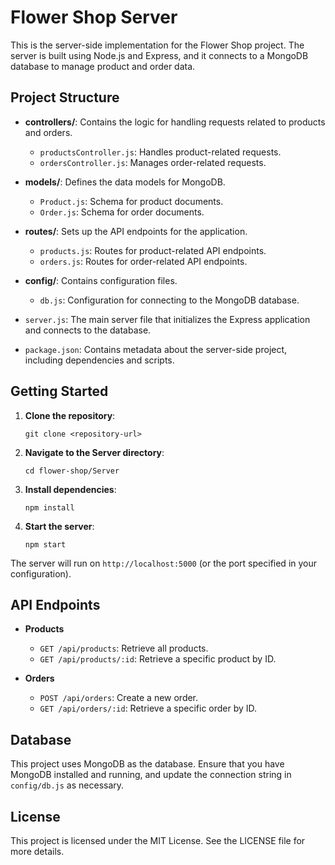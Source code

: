 # Flower Shop Server

This is the server-side implementation for the Flower Shop project. The server is built using Node.js and Express, and it connects to a MongoDB database to manage product and order data.

## Project Structure

- **controllers/**: Contains the logic for handling requests related to products and orders.
  - `productsController.js`: Handles product-related requests.
  - `ordersController.js`: Manages order-related requests.

- **models/**: Defines the data models for MongoDB.
  - `Product.js`: Schema for product documents.
  - `Order.js`: Schema for order documents.

- **routes/**: Sets up the API endpoints for the application.
  - `products.js`: Routes for product-related API endpoints.
  - `orders.js`: Routes for order-related API endpoints.

- **config/**: Contains configuration files.
  - `db.js`: Configuration for connecting to the MongoDB database.

- `server.js`: The main server file that initializes the Express application and connects to the database.

- `package.json`: Contains metadata about the server-side project, including dependencies and scripts.

## Getting Started

1. **Clone the repository**:
   ```
   git clone <repository-url>
   ```

2. **Navigate to the Server directory**:
   ```
   cd flower-shop/Server
   ```

3. **Install dependencies**:
   ```
   npm install
   ```

4. **Start the server**:
   ```
   npm start
   ```

The server will run on `http://localhost:5000` (or the port specified in your configuration).

## API Endpoints

- **Products**
  - `GET /api/products`: Retrieve all products.
  - `GET /api/products/:id`: Retrieve a specific product by ID.

- **Orders**
  - `POST /api/orders`: Create a new order.
  - `GET /api/orders/:id`: Retrieve a specific order by ID.

## Database

This project uses MongoDB as the database. Ensure that you have MongoDB installed and running, and update the connection string in `config/db.js` as necessary.

## License

This project is licensed under the MIT License. See the LICENSE file for more details.